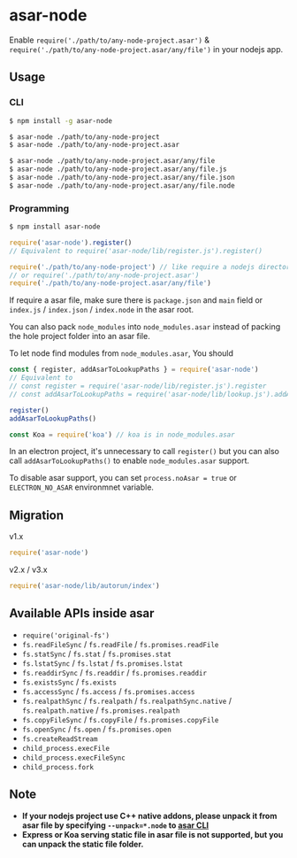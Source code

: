 # asar-node

Enable `require('./path/to/any-node-project.asar')` & `require('./path/to/any-node-project.asar/any/file')` in your nodejs app.

## Usage

### CLI

``` bash
$ npm install -g asar-node
```

``` bash
$ asar-node ./path/to/any-node-project
$ asar-node ./path/to/any-node-project.asar

$ asar-node ./path/to/any-node-project.asar/any/file
$ asar-node ./path/to/any-node-project.asar/any/file.js
$ asar-node ./path/to/any-node-project.asar/any/file.json
$ asar-node ./path/to/any-node-project.asar/any/file.node
```

### Programming

``` bash
$ npm install asar-node
```

```js
require('asar-node').register()
// Equivalent to require('asar-node/lib/register.js').register()

require('./path/to/any-node-project') // like require a nodejs directory
// or require('./path/to/any-node-project.asar')
require('./path/to/any-node-project.asar/any/file')
```

If require a asar file, make sure there is `package.json` and `main` field or `index.js` / `index.json` / `index.node` in the asar root.

You can also pack `node_modules` into `node_modules.asar` instead of packing the hole project folder into an asar file.

To let node find modules from `node_modules.asar`, You should

``` js
const { register, addAsarToLookupPaths } = require('asar-node')
// Equivalent to 
// const register = require('asar-node/lib/register.js').register
// const addAsarToLookupPaths = require('asar-node/lib/lookup.js').addAsarToLookupPaths

register()
addAsarToLookupPaths()

const Koa = require('koa') // koa is in node_modules.asar
```

In an electron project, it's unnecessary to call `register()` but you can also call `addAsarToLookupPaths()` to enable `node_modules.asar` support.

To disable asar support, you can set `process.noAsar = true` or `ELECTRON_NO_ASAR` environmnet variable.

## Migration

v1.x

``` js
require('asar-node')
```

v2.x / v3.x

``` js
require('asar-node/lib/autorun/index')
```

## Available APIs inside asar

* `require('original-fs')`
* `fs.readFileSync` / `fs.readFile` / `fs.promises.readFile`
* `fs.statSync` / `fs.stat` / `fs.promises.stat`
* `fs.lstatSync` / `fs.lstat` / `fs.promises.lstat`
* `fs.readdirSync` / `fs.readdir` / `fs.promises.readdir`
* `fs.existsSync` / `fs.exists`
* `fs.accessSync` / `fs.access` / `fs.promises.access`
* `fs.realpathSync` / `fs.realpath` / `fs.realpathSync.native` / `fs.realpath.native` / `fs.promises.realpath`
* `fs.copyFileSync` / `fs.copyFile` / `fs.promises.copyFile`
* `fs.openSync` / `fs.open` / `fs.promises.open`
* `fs.createReadStream`
* `child_process.execFile`
* `child_process.execFileSync`
* `child_process.fork`

## Note

* **If your nodejs project use C++ native addons, please unpack it from asar file by specifying `--unpack=*.node` to [asar CLI](https://www.npmjs.com/package/asar)**
* **Express or Koa serving static file in asar file is not supported, but you can unpack the static file folder.**
